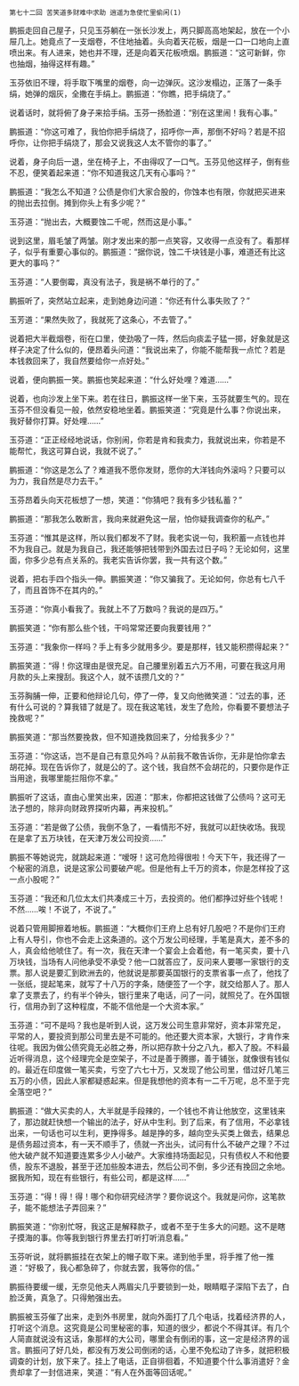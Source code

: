     第七十二回 苦笑道多财难中求助 逍遥为急使忙里偷闲(1) 

   鹏振走回自己屋子，只见玉芬躺在一张长沙发上，两只脚高高地架起，放在一个小屉几上。她竟点了一支烟卷，不住地抽着。头向着天花板，烟是一口一口地向上直喷出来。有人进来，她也并不理，还是向着天花板喷烟。鹏振道：“这可新鲜，你也抽烟，抽得这样有趣。”

   玉芬依旧不理，将手取下嘴里的烟卷，向一边弹灰。这沙发榻边，正落了一条手绢，她弹的烟灰，全撒在手绢上。鹏振道：“你瞧，把手绢烧了。”

   说着话时，就将俯了身子来拾手绢。玉芬一扬脸道：“别在这里闹！我有心事。”

   鹏振道：“你这可难了，我怕你把手绢烧了，招呼你一声，那倒不好吗？若是不招呼你，让你把手绢烧了，那会又说我这人太不管你的事了。”

   说着，身子向后一退，坐在椅子上，不由得叹了一口气。玉芬见他这样子，倒有些不忍，便笑着起来道：“你不知道我这几天有心事吗？”

   鹏振道：“我怎么不知道？公债是你们大家合股的，你蚀本也有限，你就把买进来的抛出去拉倒。摊到你头上有多少呢？”

   玉芬道：“抛出去，大概要蚀二千呢，然而这是小事。”

   说到这里，眉毛皱了两皱。刚才发出来的那一点笑容，又收得一点没有了。看那样子，似乎有重要心事似的。鹏振道：“据你说，蚀二千块钱是小事，难道还有比这更大的事吗？”

   玉芬道：“人要倒霉，真没有法子，我是祸不单行的了。”

   鹏振听了，突然站立起来，走到她身边问道：“你还有什么事失败了？”

   玉芳道：“果然失败了，我就死了这条心，不去管了。”

   说着把大半截烟卷，衔在口里，使劲吸了一阵，然后向痰盂子猛一掷，好象就是这样子决定了什么似的，便昂着头问道：“我说出来了，你能不能帮我一点忙？若是本钱救回来了，我自然要给你一点好处。”

   说着，便向鹏振一笑。鹏振也笑起来道：“什么好处哩？难道……”

   说着，也向沙发上坐下来。若在往日，鹏振这样一坐下来，玉芬就要生气的。现在玉芬不但没看见一般，依然安稳地坐着。鹏振笑道：“究竟是什么事？你说出来，我好替你打算。好处哩……”

   玉芬道：“正正经经地说话，你别闹，你若是肯和我卖力，我就说出来，你若是不能帮忙，我这可算白说，我就不说了。”

   鹏振道：“你这是怎么了？难道我不愿你发财，愿你的大洋钱向外滚吗？只要可以为力，我自然是尽力去干。”

   玉芬昂着头向天花板想了一想，笑道：“你猜吧？我有多少钱私蓄？”

   鹏振道：“那我怎么敢断言，我向来就避免这一层，怕你疑我调查你的私产。”

   玉芬道：“惟其是这样，所以我们都发不了财。我老实说一句，我积蓄一点钱也并不为我自己。就是为我自己，我还能够把钱带到外国去过日子吗？无论如何，这里面，你多少总有点关系的。我老实告诉你罢，我一共有这个数。”

   说着，把右手四个指头一伸。鹏振笑道：“你又骗我了。无论如何，你总有七八千了，而且首饰不在其内的。”

   玉芬道：“你真小看我了。我就上不了万数吗？我说的是四万。”

   鹏振笑道：“你有那么些个钱，干吗常常还要向我要钱用？”

   玉芬道：“我象你一样吗？手上有多少就用多少。要是那样，钱又能积攒得起来？”

   鹏振笑道：“得！你这理由是很充足。自己腰里别着五六万不用，可要在我这月用月款的头上来搜刮。我这个人，就不该攒几文的？”

   玉芬胸脯一伸，正要和他辩论几句，停了一停，复又向他微笑道：“过去的事，还有什么可说的？算我错了就是了。现在我这笔钱，发生了危险，你看要不要想法子挽救呢？”

   鹏振笑道：“那当然要挽救，但不知道挽救回来了，分给我多少？”

   玉芬道：“你这话，岂不是自己有意见外吗？从前我不敢告诉你，无非是怕你拿去胡花掉。现在告诉你了，就是公的了。这个钱，我自然不会胡花的，只要你是作正当用途，我哪里能拦阻你不拿。”

   鹏振听了这话，直由心里笑出来，因道：“那末，你都把这钱做了公债吗？这可无法子想的，除非向财政界探听内幕，再来投机。”

   玉芬道：“若是做了公债，我倒不急了，一看情形不好，我就可以赶快收场。我现在是拿了五万块钱，在天津万发公司投资……”

   鹏振不等她说完，就跳起来道：“嗳呀！这可危险得很啦！今天下午，我还得了一个秘密的消息，说是这家公司要破产呢。但是他有上千万的资本，你是怎样投了这一点小股呢？”

   玉芬道：“我还和几位太太们共凑成三十万，去投资的。他们都挣过好些个钱呢！不然……唉！不说了，不说了。”

   说着只管用脚擦着地板。鹏振道：“大概你们王府上总有好几股吧？不是你们王府上有人导引，你也不会走上这条道的。这个万发公司经理，手笔是真大，差不多的人，真会给他唬住了。有一次，我在天津一个宴会上会着他，有一笔买卖，要十八万块钱，当场有人问他承受不承受？他一口就答应了，反问来人要哪一家银行的支票。那人说是要汇到欧洲去的，他就说是那要英国银行的支票省事一点了，他找了一张纸，提起笔来，就写了十八万的字条，随便签了一个字，就交给那人了。那人拿了支票去了，约有半个钟头，银行里来了电话，问了一问，就照兑了。在外国银行，信用办到了这种程度，不能不信他是一个大资本家。”

   玉芬道：“可不是吗？我也是听到人说，这万发公司生意非常好，资本非常充足，平常的人，要投资到那公司里去是不可能的。他还要大资本家，大银行，才肯作来往呢。我因为做公债究竟无必胜之券，所以把存款十分之八九，都入了股。不料最近听得消息，这个经理完全是空架子，不过是善于腾挪，善于铺张，就像很有钱似的。最近在印度做一笔买卖，亏空了六七十万，又发现了他公司里，借过好几笔三五万的小债，因此人家都疑惑起来。但是我想他的资本有一二千万呢，总不至于完全落空吧？”

   鹏振道：“做大买卖的人，大半就是手段辣的，一个钱也不肯让他放空，这里钱来了，那边就赶快想一个输出的法子，好从中生利。到了后来，有了信用，不必拿钱出来，一句话也可以生利，更挣得多。越是挣的多，越向空头买类上做去，结果总是债务超过资本，有一天不顺手了，债就一齐出头，试问有什么不破产之理？不过他大破产就不知道要连累多少人小破产。大家维持场面起见，只有债权人不和他要债，股东不退股，甚至于还加些股本进去，然后公司不倒，多少还有挽回之余地。据我所知，现在有些银行，有些公司，都是这样……”

   玉芬道：“得！得！得！哪个和你研究经济学？要你说这个。我就是问你，这笔款子，能不能想法子弄回来？”

   鹏振笑道：“你别忙呀，我这正是解释款子，或者不至于生多大的问题。这不是瞎子摸海的事。你等我到银行界里去打听打听消息看。”

   玉芬听说，就将鹏振挂在衣架上的帽子取下来。递到他手里，将手推了他一推道：“好极了，我心都急碎了，你就去罢，我等你的信。”

   鹏振待要缓一缓，无奈见他夫人两眉尖几乎要锁到一处，眼睛眶子深陷下去了，白脸泛黄，真急了。只得勉强出去。

   鹏振被玉芬催了出来，走到外书房里，就向外面打了几个电话，找着经济界的人，打听这个消息。这究竟是公司里秘密的事，知道的很少，都说个不得其详。有几个人简直就说没有这话，象那样的大公司，哪里会有倒闭的事，这一定是经济界的谣言。鹏振问了好几处，都没有万发公司倒闭的话，心里不免松动了许多，就把积极调查的计划，放下来了。挂上了电话，正自徘徊着，不知道要个什么事消遣好？金贵却拿了一封信进来，笑道：“有人在外面等回话呢。”

